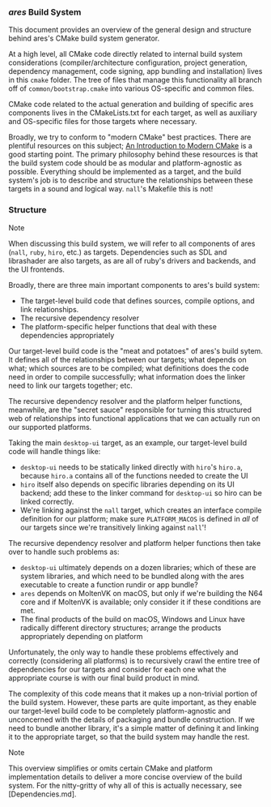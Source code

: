 ### *ares* Build System

This document provides an overview of the general design and structure behind ares's CMake build system generator.

At a high level, all CMake code directly related to internal build system considerations (compiler/architecture configuration, project generation, dependency management, code signing, app bundling and installation) lives in this `cmake` folder. The tree of files that manage this functionality all branch off of `common/bootstrap.cmake` into various OS-specific and common files.

CMake code related to the actual generation and building of specific ares components lives in the CMakeLists.txt for each target, as well as auxiliary and OS-specific files for those targets where necessary.

Broadly, we try to conform to "modern CMake" best practices. There are plentiful resources on this subject; [An Introduction to Modern CMake](https://cliutils.gitlab.io/modern-cmake/README.html) is a good starting point. The primary philosophy behind these resources is that the build system code should be as modular and platform-agnostic as possible. Everything should be implemented as a target, and the build system's job is to describe and structure the relationships between these targets in a sound and logical way. `nall`'s Makefile this is not!

### Structure

> [!NOTE]
> When discussing this build system, we will refer to all components of ares (`nall`, `ruby`, `hiro`, etc.) as targets. Dependencies such as SDL and librashader are also targets, as are all of ruby's drivers and backends, and the UI frontends.

Broadly, there are three main important components to ares's build system:

* The target-level build code that defines sources, compile options, and link relationships.
* The recursive dependency resolver
* The platform-specific helper functions that deal with these dependencies appropriately

Our target-level build code is the "meat and potatoes" of ares's build sytem. It defines all of the relationships between our targets; what depends on what; which sources are to be compiled; what definitions does the code need in order to compile successfully; what information does the linker need to link our targets together; etc.

The recursive dependency resolver and the platform helper functions, meanwhile, are the "secret sauce" responsible for turning this structured web of relationships into functional applications that we can actually run on our supported platforms.

Taking the main `desktop-ui` target, as an example, our target-level build code will handle things like:

* `desktop-ui` needs to be statically linked directly with `hiro`'s `hiro.a`, because `hiro.a` contains all of the functions needed to create the UI
* `hiro` itself also depends on specific libraries depending on its UI backend; add these to the linker command for `desktop-ui` so hiro can be linked correctly.
* We're linking against the `nall` target, which creates an interface compile definition for our platform; make sure `PLATFORM_MACOS` is defined in *all* of our targets since we're transitively linking against `nall`'!

The recursive dependency resolver and platform helper functions then take over to handle such problems as:

* `desktop-ui` ultimately depends on a dozen libraries; which of these are system libraries, and which need to be bundled along with the ares executable to create a function rundir or app bundle?
* `ares` depends on MoltenVK on macOS, but only if we're building the N64 core and if MoltenVK is available; only consider it if these conditions are met.
* The final products of the build on macOS, Windows and Linux have radically different directory structures; arrange the products appropriately depending on platform

Unfortunately, the only way to handle these problems effectively and correctly (considering all platforms) is to recursively crawl the entire tree of dependencies for our targets and consider for each one what the appropriate course is with our final build product in mind.

The complexity of this code means that it makes up a non-trivial portion of the build system. However, these parts are quite important, as they enable our target-level build code to be completely platform-agnostic and unconcerned with the details of packaging and bundle construction. If we need to bundle another library, it's a simple matter of defining it and linking it to the appropriate target, so that the build system may handle the rest.

> [!NOTE]
> This overview simplifies or omits certain CMake and platform implementation details to deliver a more concise overview of the build system. For the nitty-gritty of why all of this is actually necessary, see [Dependencies.md].
